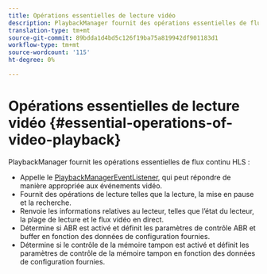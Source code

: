 ```yaml
---
title: Opérations essentielles de lecture vidéo
description: PlaybackManager fournit des opérations essentielles de flux continu HLS
translation-type: tm+mt
source-git-commit: 89bdda1d4bd5c126f19ba75a819942df901183d1
workflow-type: tm+mt
source-wordcount: '115'
ht-degree: 0%

---
```



# Opérations essentielles de lecture vidéo {#essential-operations-of-video-playback}

PlaybackManager fournit les opérations essentielles de flux continu HLS :

* Appelle le [PlaybackManagerEventListener](https://help.adobe.com/en_US/primetime/api/reference_implementation/android/javadoc/com/adobe/primetime/reference/manager/PlaybackManager.PlaybackManagerEventListener.html), qui peut répondre de manière appropriée aux événements vidéo.
* Fournit des opérations de lecture telles que la lecture, la mise en pause et la recherche.
* Renvoie les informations relatives au lecteur, telles que l’état du lecteur, la plage de lecture et le flux vidéo en direct.
* Détermine si ABR est activé et définit les paramètres de contrôle ABR et buffer en fonction des données de configuration fournies.
* Détermine si le contrôle de la mémoire tampon est activé et définit les paramètres de contrôle de la mémoire tampon en fonction des données de configuration fournies.